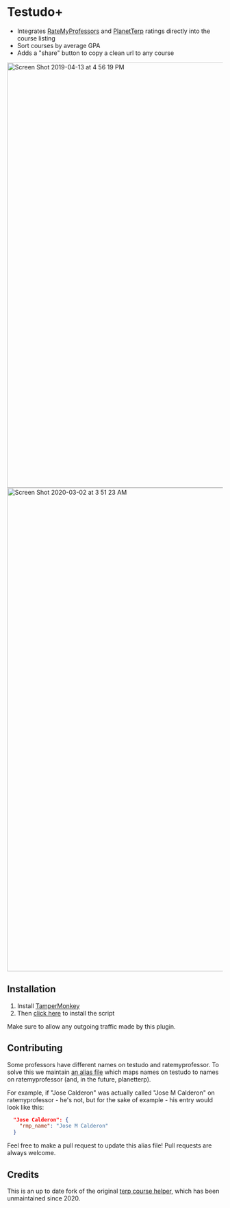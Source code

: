 # Testudo+

* Integrates [RateMyProfessors](https://www.ratemyprofessors.com/) and [PlanetTerp](https://planetterp.com/) ratings directly into the course listing
* Sort courses by average GPA
* Adds a "share" button to copy a clean url to any course

<img width="990" alt="Screen Shot 2019-04-13 at 4 56 19 PM" src="https://user-images.githubusercontent.com/4535844/56085203-75799980-5e0d-11e9-87d6-481fd61043f4.png">

<img width="1126" alt="Screen Shot 2020-03-02 at 3 51 23 AM" src="https://user-images.githubusercontent.com/4535844/75660184-578d7100-5c39-11ea-9cf5-322a3dd8cd9a.png">

## Installation

1. Install [TamperMonkey](https://tampermonkey.net/)
2. Then [click here](https://github.com/tybug/testudoplus/raw/master/testudoplus.user.js) to install the script

Make sure to allow any outgoing traffic made by this plugin.

## Contributing

Some professors have different names on testudo and ratemyprofessor. To solve this we maintain [an alias file](https://github.com/tybug/testudoplus/blob/master/alias.json) which maps names on testudo to names on ratemyprofessor (and, in the future, planetterp).

For example, if "Jose Calderon" was actually called "Jose M Calderon" on ratemyprofessor - he's not, but for the sake of example - his entry would look like this:

```json
  "Jose Calderon": {
    "rmp_name": "Jose M Calderon"
  }
```

Feel free to make a pull request to update this alias file! Pull requests are always welcome.

## Credits

This is an up to date fork of the original [terp course helper](https://github.com/DickyT/Terp-Course-Helper), which has been unmaintained since 2020.
